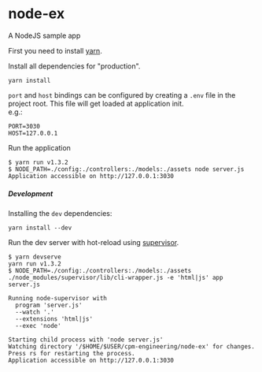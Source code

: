 # node-ex
A NodeJS sample app

First you need to install [yarn](https://yarnpkg.com/en/docs/install).


Install all dependencies for "production".
```
yarn install
```
`port` and `host` bindings can be configured by creating a `.env` file in the project root.
This file will get loaded at application init.  
e.g.:
```
PORT=3030
HOST=127.0.0.1
```

Run the application  
```
$ yarn run v1.3.2
$ NODE_PATH=./config:./controllers:./models:./assets node server.js
Application accessible on http://127.0.0.1:3030
```

##### Development

Installing the `dev` dependencies:
```
yarn install --dev
```

Run the dev server with hot-reload using [supervisor](https://www.npmjs.com/package/supervisor).

```
$ yarn devserve
yarn run v1.3.2
$ NODE_PATH=./config:./controllers:./models:./assets ./node_modules/supervisor/lib/cli-wrapper.js -e 'html|js' app server.js

Running node-supervisor with
  program 'server.js'
  --watch '.'
  --extensions 'html|js'
  --exec 'node'

Starting child process with 'node server.js'
Watching directory '/$HOME/$USER/cpm-engineering/node-ex' for changes.
Press rs for restarting the process.
Application accessible on http://127.0.0.1:3030
```
